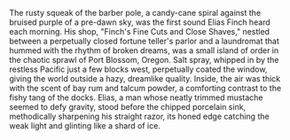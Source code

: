 The rusty squeak of the barber pole, a candy-cane spiral against the bruised purple of a pre-dawn sky, was the first sound Elias Finch heard each morning. His shop, "Finch's Fine Cuts and Close Shaves," nestled between a perpetually closed fortune teller's parlor and a laundromat that hummed with the rhythm of broken dreams, was a small island of order in the chaotic sprawl of Port Blossom, Oregon.  Salt spray, whipped in by the restless Pacific just a few blocks west, perpetually coated the window, giving the world outside a hazy, dreamlike quality.  Inside, the air was thick with the scent of bay rum and talcum powder, a comforting contrast to the fishy tang of the docks.  Elias, a man whose neatly trimmed mustache seemed to defy gravity, stood before the chipped porcelain sink, methodically sharpening his straight razor, its honed edge catching the weak light and glinting like a shard of ice.
